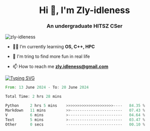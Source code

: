 <h1 align="center">Hi 👋, I'm Zly-idleness</h1>

<h3 align="center">An undergraduate HITSZ CSer</h3>

<p align="left"> <img src="https://komarev.com/ghpvc/?username=zly-idleness&label=Profile%20views&color=0e75b6&style=flat" alt="zly-idleness" /> </p>


- 👨‍💻 I’m currently learning **OS, C++, HPC**

- 🌱 I'm tring to find more fun in real life

- 📫 How to reach me **zly.idleness@gmail.com**



[![Typing SVG](https://readme-typing-svg.herokuapp.com?font=Fira+Code&pause=1000&width=435&lines=I+Maybe+Slow)](https://git.io/typing-svg)


<!--START_SECTION:waka-->

```rust
From: 13 June 2024 - To: 20 June 2024

Total Time: 2 hrs 28 mins

Python     2 hrs 5 mins    >>>>>>>>>>>>>>>>>>>>>----   84.35 %
Markdown   11 mins         >>-----------------------   07.43 %
V          6 mins          >------------------------   04.64 %
Text       5 mins          >------------------------   03.47 %
Other      0 secs          -------------------------   00.10 %
```

<!--END_SECTION:waka-->


